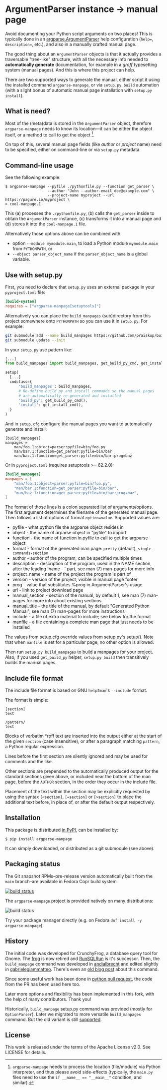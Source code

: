 # ArgumentParser instance → manual page

Avoid documenting your Python script arguments on two places!  This is typically
done in an [argparse.ArgumentParser][ap-docs] help configuration (`help=`,
`description=`, etc.), and also in a manually crafted manual page.

The good thing about an `ArgumentParser` objects is that it actually provides
a traversable "tree-like" structure, with all the necessary info needed to
**automatically generate** documentation, for example in a *groff* typesetting
system (manual pages).  And this is where this project can help.

There are two supported ways to generate the manual, either script it using the
installed command `argparse-manpage`, or via `setup.py build` automation (with a
slight bonus of automatic manual page installation with `setup.py install`).


## What is need?

Most of the (meta)data is stored in the `ArgumentParser` object, therefore
`argparse-manpage` needs to know its location—it can be either the object
itself, or a method to call to get the object [^1].

On top of this, several manual page fields (like *author* or *project* name)
need to be specified, either on command-line or via `setup.py` metadata.


## Command-line usage

See the following example:

```
$ argparse-manpage --pyfile ./pythonfile.py --function get_parser \
                   --author "John --author-email doe@example.com" \
                   --project-name myproject --url https://pagure.io/myproject \
> cool-manpage.1
```

This (a) processes the `./pythonfile.py`, (b) calls the `get_parser` inside to
obtain the `ArgumentParser` instance, (c) transforms it into a manual page and
(d) stores it into the `cool-manpage.1` file.

Alternatively those options above can be combined with

- option `--module mymodule.main`, to load a Python module `mymodule.main`
  from `PYTHONPATH`, or
- `--object parser_object_name` if the `parser_object_name` is a global
  variable.


## Use with setup.py

First, you need to declare that `setup.py` uses an external package in your
`pyproject.toml` file:

```toml
[build-system]
requires = ["argparse-manpage[setuptools]"]
```

Alternatively you can place the `build_manpages` (sub)directory from this
project somewhere onto `PYTHONPATH` so you can use it in `setup.py`.  For
example:

```bash
git submodule add --name build_manpages https://github.com/praiskup/build_manpages
git submodule update --init
```

In your `setup.py` use pattern like:

```python
[...]
from build_manpages import build_manpages, get_build_py_cmd, get_install_cmd

setup(
  [...]
  cmdclass={
      'build_manpages': build_manpages,
      # Re-define build_py and install commands so the manual pages
      # are automatically re-generated and installed
      'build_py': get_build_py_cmd(),
      'install': get_install_cmd(),
  }
)
```

And in `setup.cfg` configure the manual pages you want to automatically
generate and install:

```
[build_manpages]
manpages =
    man/foo.1:object=parser:pyfile=bin/foo.py
    man/bar.1:function=get_parser:pyfile=bin/bar
    man/baz.1:function=get_parser:pyfile=bin/bar:prog=baz
```

Or in `pyproject.toml` (requires setuptools >= 62.2.0):

```toml
[build_manpages]
manpages = [
    "man/foo.1:object=parser:pyfile=bin/foo.py",
    "man/bar.1:function=get_parser:pyfile=bin/bar",
    "man/baz.1:function=get_parser:pyfile=bin/bar:prog=baz",
]
```

The format of those lines is a colon separated list of arguments/options.  The
first argument determines the filename of the generated manual page.  Then
follows a list of options of format `option=value`.  Supported values are:

- pyfile - what python file the argparse object resides in
- object - the name of arparse object in "pyfile" to import
- function - the name of function in pyfile to call to get the argparse object
- format - format of the generated man page: `pretty` (default), `single-commands-section`
- author - author of the program; can be specified multiple times
- description - description of the program, used in the NAME section, after the
    leading 'name - ' part, see man (7) man-pages for more info
- project_name - name of the project the program is part of
- version - version of the project, visible in manual page footer
- prog - value that substitutes %prog in ArgumentParser's usage
- url - link to project download page
- manual_section - section of the manual, by default 1, see man (7) man-pages
    for more info about existing sections
- manual_title - the title of the manual, by default "Generated Python Manual",
    see man (7) man-pages for more instructions
- include - a file of extra material to include; see below for the format
- manfile - a file containing a complete man page that just needs to be installed

The values from setup.cfg override values from setup.py's setup(). Note that
when `manfile` is set for a particular page, no other option is allowed.

Then run `setup.py build_manpages` to build a manpages for your project.  Also,
if you used `get_build_py` helper, `setup.py build` then transitively builds the
manual pages.

## Include file format

The include file format is based on GNU `help2man`'s `--include` format.

The format is simple:

```
[section]
text

/pattern/
text
```

Blocks of verbatim *roff text are inserted into the output either at
the start of the given `section` (case insensitive), or after a
paragraph matching `pattern`, a Python regular expression.

Lines before the first section are silently ignored and may be used for
comments and the like.

Other sections are prepended to the automatically produced output for the
standard sections given above, or included near the bottom of the man page,
before the `AUTHOR` section, in the order they occur in the include file.

Placement of the text within the section may be explicitly requested by
using the syntax `[<section]`, `[=section]` or `[>section]` to place the
additional text before, in place of, or after the default output
respectively.

## Installation

This package is distributed [in PyPI][pypi-page], can be installed by:

    $ pip install argparse-manpage

It can simply downloaded, or distributed as a git submodule (see above).


## Packaging status

The Git snapshot RPMs–pre-release version automatically built from the `main`
branch–are available in Fedora Copr build system

[![build status](https://copr.fedorainfracloud.org/coprs/praiskup/argparse-manpage-ci/package/argparse-manpage/status_image/last_build.png)](https://copr.fedorainfracloud.org/coprs/praiskup/argparse-manpage-ci/)

The `argparse-manpage` project is provided natively on many distributions:

![build status](https://repology.org/badge/vertical-allrepos/argparse-manpage.svg?exclude_unsupported=1&header=argparse-manpage)

Try your package manager directly (e.g. on Fedora `dnf install -y
argparse-manpage`).


## History

The initial code was developed for CrunchyFrog, a database query tool for Gnome.
The [frog] is now retired and [RunSQLRun] is it's successor.  Then, the
`build_manpage` command was developed in [andialbrecht] and edited slightly
in [gabrielegiammatteo].  There's even an [old blog post] about this command.

Since some useful work has been done in [python pull request], the code from the
PR has been used here too.

Later more options and flexibility has been implemented in this fork, with the
help of many contributors.  Thank you!

Historically, `build_manpage` setup.py command was provided (mostly for
`OptionParser`).  Later we migrated to more versatile `build_manpages` command.
But the old variant is still [supported](examples/old\_format/README.md).

## License

This work is released under the terms of the Apache License v2.0.
See LICENSE for details.


[^1]: `argparse-manpage` needs to process the location (file/module) via Python
      interpreter, and thus please avoid side-effects (typically, the `main.py`
      files need to use the `if __name__ == "__main__"` condition, and similar).

[gabrielegiammatteo]: https://github.com/andialbrecht/build\_manpage
[andialbrecht]: https://github.com/andialbrecht/build\_manpage
[frog]: http://crunchyfrog.googlecode.com/svn/
[RunSQLRun]: https://github.com/andialbrecht/runsqlrun
[old blog post]: https://andialbrecht.wordpress.com/2009/03/17/creating-a-man-page-with-distutils-and-optparse/
[python pull request]: https://github.com/python/cpython/pull/1169
[ap-docs]: https://docs.python.org/3/library/argparse.html#argparse.ArgumentParser
[pypi-page]: https://pypi.org/project/argparse-manpage/
